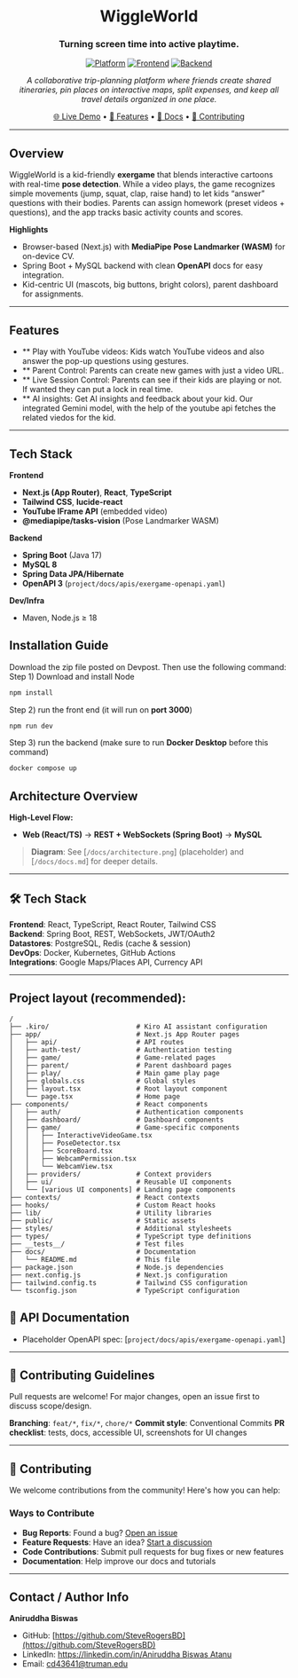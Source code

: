 <div align="center">

# WiggleWorld

### **Turning screen time into active playtime.**

[![Platform](https://img.shields.io/badge/Platform-Web-blue.svg)](#)
[![Frontend](https://img.shields.io/badge/Frontend-React%20%7C%20TypeScript-ff69b4.svg)](#)
[![Backend](https://img.shields.io/badge/Backend-Spring%20Boot%20%7C%20WebSockets-orange.svg)](#)

*A collaborative trip-planning platform where friends create shared itineraries, pin places on interactive maps, split expenses, and keep all travel details organized in one place.*

[🌐 Live Demo](#demo--screenshots) • [🚀 Features](#-features) • [📖 Docs](#-documentation) • [🤝 Contributing](#-contributing-guidelines)

</div>

---

## Overview
WiggleWorld is a kid-friendly **exergame** that blends interactive cartoons with real-time **pose detection**. While a video plays, the game recognizes simple movements (jump, squat, clap, raise hand) to let kids “answer” questions with their bodies. Parents can assign homework (preset videos + questions), and the app tracks basic activity counts and scores.

**Highlights**
- Browser-based (Next.js) with **MediaPipe Pose Landmarker (WASM)** for on-device CV.
- Spring Boot + MySQL backend with clean **OpenAPI** docs for easy integration.
- Kid-centric UI (mascots, big buttons, bright colors), parent dashboard for assignments.

---

## Features
- ** Play with YouTube videos: Kids watch YouTube videos and also answer the pop-up questions using gestures.
- ** Parent Control: Parents can create new games with just a video URL.
- ** Live Session Control: Parents can see if their kids are playing or not. If wanted they can put a lock in real time.
- ** AI insights: Get AI insights and feedback about your kid. Our integrated Gemini model, with the help of the youtube api fetches the related viedos for the kid.   

---

## Tech Stack
**Frontend**
- **Next.js (App Router)**, **React**, **TypeScript**
- **Tailwind CSS**, **lucide-react**
- **YouTube IFrame API** (embedded video)
- **@mediapipe/tasks-vision** (Pose Landmarker WASM)

**Backend**
- **Spring Boot** (Java 17)
- **MySQL 8**
- **Spring Data JPA/Hibernate**
- **OpenAPI 3** (`project/docs/apis/exergame-openapi.yaml`)

**Dev/Infra**
- Maven, Node.js ≥ 18

## Installation Guide
Download the zip file posted on Devpost. Then use the following command:
Step 1) Download and install Node
```bash
npm install
```
Step 2) run the front end (it will run on **port 3000**)
```bash
npm run dev
```
Step 3) run the backend (make sure to run **Docker Desktop** before this command)
```bash
docker compose up
```
## Architecture Overview

**High-Level Flow:**

* **Web (React/TS)** → **REST + WebSockets (Spring Boot)** → **MySQL**   

> **Diagram**: See [`/docs/architecture.png`] (placeholder) and [`/docs/docs.md`] for deeper details.

---

## 🛠️ Tech Stack

**Frontend**: React, TypeScript, React Router, Tailwind CSS  
**Backend**: Spring Boot, REST, WebSockets, JWT/OAuth2  
**Datastores**: PostgreSQL, Redis (cache & session)  
**DevOps**: Docker, Kubernetes, GitHub Actions  
**Integrations**: Google Maps/Places API, Currency API  

---

## Project layout (recommended):
```
/
├── .kiro/                      # Kiro AI assistant configuration
├── app/                        # Next.js App Router pages
│   ├── api/                    # API routes
│   ├── auth-test/              # Authentication testing
│   ├── game/                   # Game-related pages
│   ├── parent/                 # Parent dashboard pages
│   ├── play/                   # Main game play page
│   ├── globals.css             # Global styles
│   ├── layout.tsx              # Root layout component
│   └── page.tsx                # Home page
├── components/                 # React components
│   ├── auth/                   # Authentication components
│   ├── dashboard/              # Dashboard components
│   ├── game/                   # Game-specific components
│   │   ├── InteractiveVideoGame.tsx
│   │   ├── PoseDetector.tsx
│   │   ├── ScoreBoard.tsx
│   │   ├── WebcamPermission.tsx
│   │   └── WebcamView.tsx
│   ├── providers/              # Context providers
│   ├── ui/                     # Reusable UI components
│   └── [various UI components] # Landing page components
├── contexts/                   # React contexts
├── hooks/                      # Custom React hooks
├── lib/                        # Utility libraries
├── public/                     # Static assets
├── styles/                     # Additional stylesheets
├── types/                      # TypeScript type definitions
├── __tests__/                  # Test files
├── docs/                       # Documentation
│   └── README.md               # This file
├── package.json                # Node.js dependencies
├── next.config.js              # Next.js configuration
├── tailwind.config.ts          # Tailwind CSS configuration
└── tsconfig.json               # TypeScript configuration
```

## 📖 API Documentation

* Placeholder OpenAPI spec: [`project/docs/apis/exergame-openapi.yaml`]
---

## 🤝 Contributing Guidelines

Pull requests are welcome! For major changes, open an issue first to discuss scope/design.

**Branching**: `feat/*`, `fix/*`, `chore/*`
**Commit style**: Conventional Commits
**PR checklist**: tests, docs, accessible UI, screenshots for UI changes

---
## 🤝 Contributing

We welcome contributions from the community! Here's how you can help:

### Ways to Contribute
- **Bug Reports**: Found a bug? [Open an issue](https://github.com/SteveRogersBD/ExerGame-Kiro/issues)
- **Feature Requests**: Have an idea? [Start a discussion](https://github.com/SteveRogersBD/ExerGame-Kiro/discussions)
- **Code Contributions**: Submit pull requests for bug fixes or new features
- **Documentation**: Help improve our docs and tutorials
---

## Contact / Author Info

**Aniruddha Biswas**

* GitHub: [https://github.com/SteveRogersBD](https://github.com/SteveRogersBD)
* LinkedIn: [https://linkedin.com/in/Aniruddha Biswas Atanu](https://www.linkedin.com/in/aniruddha-biswas-atanu-16b708228)
* Email: [cd43641@truman.edu](mailto:cd43641@truman.edu)
</div>
